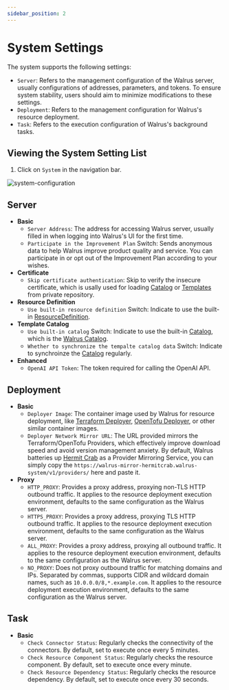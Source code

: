 ```yaml
---
sidebar_position: 2
---
```


# System Settings

The system supports the following settings:

- `Server`: Refers to the management configuration of the Walrus server, usually configurations of addresses, parameters, and tokens. To ensure system stability, users should aim to minimize modifications to these settings.
- `Deployment`: Refers to the management configuration for Walrus's resource deployment.
- `Task`: Refers to the execution configuration of Walrus's background tasks.

## Viewing the System Setting List

1. Click on `System` in the navigation bar.

![system-configuration](/img/v0.5.0/settings/ss-config.png)

## Server

- **Basic**
    - `Server Address`: The address for accessing Walrus server, usually filled in when logging into Walrus's UI for the first time.
    - `Participate in the Improvement Plan` Switch: Sends anonymous data to help Walrus improve product quality and service. You can participate in or opt out of the Improvement Plan according to your wishes.
- **Certificate**
    - `Skip certificate authentication`: Skip to verify the insecure certificate, which is usally used for loading [Catalog](./operation/catalog) or [Templates](./operation/templates) from private repository.
- **Resource Definition**
    - `Use built-in resource definition` Switch: Indicate to use the built-in [ResourceDefinition](./operation/resource-definition).
- **Template Catalog**
    - `Use built-in catalog` Switch: Indicate to use the built-in [Catalog](./operation/catalog), which is the [Walrus Catalog](https://github.com/walrus-catalog).
    - `Whether to synchronize the tempalte catalog data` Switch: Indicate to synchroinze the [Catalog](./operation/catalog) regularly.
- **Enhanced**
    - `OpenAI API Token`: The token required for calling the OpenAI API.

## Deployment

- **Basic**
    - `Deployer Image`: The container image used by Walrus for resource deployment, like [Terraform Deployer](https://github.com/seal-io/terraform-deployer), [OpenTofu Deployer](https://github.com/seal-io/opentofu-deployer), or other similar container images.
    - `Deployer Network Mirror URL`: The URL provided mirrors the Terraform/OpenTofu Providers, which effectively improve download speed and avoid version management anxiety. By default, Walrus batteries up [Hermit Crab](https://github.com/seal-io/hermitcrab) as a Provider Mirroring Service, you can simply copy the `https://walrus-mirror-hermitcrab.walrus-system/v1/providers/` here and paste it.
- **Proxy**
    - `HTTP_PROXY`: Provides a proxy address, proxying non-TLS HTTP outbound traffic. It applies to the resource deployment execution environment, defaults to the same configuration as the Walrus server.
    - `HTTPS_PROXY`: Provides a proxy address, proxying TLS HTTP outbound traffic. It applies to the resource deployment execution environment, defaults to the same configuration as the Walrus server.
    - `ALL_PROXY`: Provides a proxy address, proxying all outbound traffic. It applies to the resource deployment execution environment, defaults to the same configuration as the Walrus server.
    - `NO_PROXY`: Does not proxy outbound traffic for matching domains and IPs. Separated by commas, supports CIDR and wildcard domain names, such as `10.0.0.0/8,*.example.com`. It applies to the resource deployment execution environment, defaults to the same configuration as the Walrus server.

## Task

- **Basic**
    - `Check Connector Status`: Regularly checks the connectivity of the connectors. By default, set to execute once every 5 minutes.
    - `Check Resource Component Status`: Regularly checks the resource component. By default, set to execute once every minute.
    - `Check Resource Dependency Status`: Regularly checks the resource dependency. By default, set to execute once every 30 seconds.
